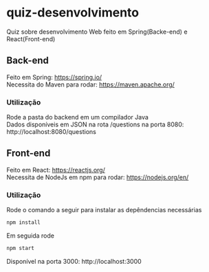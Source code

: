 # quiz-desenvolvimento
Quiz sobre desenvolvimento Web feito em Spring(Backe-end) e React(Front-end)


## Back-end
Feito em Spring: https://spring.io/  
Necessita do Maven para rodar: https://maven.apache.org/  

### Utilização
Rode a pasta do backend em um compilador Java  
Dados disponíveis em JSON na rota /questions na porta 8080: http://localhost:8080/questions  


## Front-end
Feito em React: https://reactjs.org/  
Necessita de NodeJs em npm para rodar: https://nodejs.org/en/

### Utilização
Rode o comando a seguir para instalar as depêndencias necessárias
```bash
npm install
```
Em seguida rode
```bash
npm start
```
Disponível na porta 3000:  http://localhost:3000

